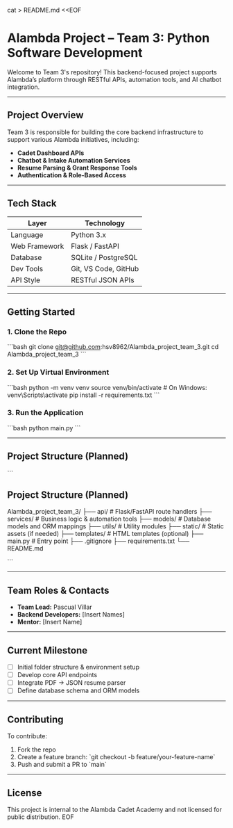cat > README.md <<EOF
# Alambda Project – Team 3: Python Software Development

Welcome to Team 3's repository! This backend-focused project supports Alambda’s platform through RESTful APIs, automation tools, and AI chatbot integration.

---

## Project Overview

Team 3 is responsible for building the core backend infrastructure to support various Alambda initiatives, including:

- **Cadet Dashboard APIs**
- **Chatbot & Intake Automation Services**
- **Resume Parsing & Grant Response Tools**
- **Authentication & Role-Based Access**

---

## Tech Stack

| Layer         | Technology          |
|---------------|---------------------|
| Language      | Python 3.x          |
| Web Framework | Flask / FastAPI     |
| Database      | SQLite / PostgreSQL |
| Dev Tools     | Git, VS Code, GitHub |
| API Style     | RESTful JSON APIs   |

---

## Getting Started

### 1. Clone the Repo

\`\`\`bash
git clone git@github.com:hsv8962/Alambda_project_team_3.git
cd Alambda_project_team_3
\`\`\`

### 2. Set Up Virtual Environment

\`\`\`bash
python -m venv venv
source venv/bin/activate  # On Windows: venv\\Scripts\\activate
pip install -r requirements.txt
\`\`\`

### 3. Run the Application

\`\`\`bash
python main.py
\`\`\`

---

## Project Structure (Planned)

\`\`\`
## Project Structure (Planned)

Alambda_project_team_3/
    ├── api/             # Flask/FastAPI route handlers
    ├── services/        # Business logic & automation tools
    ├── models/          # Database models and ORM mappings
    ├── utils/           # Utility modules
    ├── static/          # Static assets (if needed)
    ├── templates/       # HTML templates (optional)
    ├── main.py          # Entry point
    ├── .gitignore
    ├── requirements.txt
    └── README.md


\`\`\`

---

## Team Roles & Contacts

- **Team Lead:** Pascual Villar  
- **Backend Developers:** [Insert Names]  
- **Mentor:** [Insert Name]

---

## Current Milestone

- [ ] Initial folder structure & environment setup  
- [ ] Develop core API endpoints  
- [ ] Integrate PDF → JSON resume parser  
- [ ] Define database schema and ORM models

---

## Contributing

To contribute:
1. Fork the repo
2. Create a feature branch: \`git checkout -b feature/your-feature-name\`
3. Push and submit a PR to \`main\`

---

## License

This project is internal to the Alambda Cadet Academy and not licensed for public distribution.
EOF
